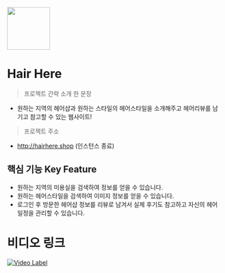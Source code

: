 <img src="https://img.sbs.co.kr/newsnet/etv/upload/2020/03/18/30000644559.jpg" height="100"/>

# Hair Here   

> 프로젝트 간략 소개 한 문장 
- 원하는 지역의 헤어샵과 원하는 스타일의 헤어스타일을 소개해주고 헤어리뷰를 남기고 참고할 수 있는 웹사이트!

> 프로젝트 주소 
- http://hairhere.shop (인스턴스 종료)

## 핵심 기능  Key Feature
- 원하는 지역의 미용실을 검색하여 정보를 얻을 수 있습니다.
- 원하는 헤어스타일을 검색하여 이미지 정보를 얻을 수 있습니다.
- 로그인 후 방문한 헤어샵 정보를 리뷰로 남겨서 실제 후기도 참고하고 자신의 헤어 일정을 관리할 수 있습니다. 

# 비디오 링크 
[![Video Label](http://img.youtube.com/vi/dcwpgG3K1l8/0.jpg)](https://youtu.be/dcwpgG3K1l8)
